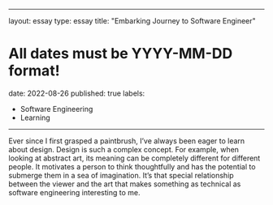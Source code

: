 
---
layout: essay
type: essay
title: "Embarking Journey to Software Engineer"
# All dates must be YYYY-MM-DD format!
date: 2022-08-26
published: true
labels:
  - Software Engineering
  - Learning
---



Ever since I first grasped a paintbrush, I’ve always been eager to learn about design. Design is such a complex concept. For example, when looking at abstract art, its meaning can be completely different for different people. It motivates a person to think thoughtfully and has the potential to submerge them in a sea of imagination. It’s that special relationship between the viewer and the art that makes something as technical as software engineering interesting to me.

